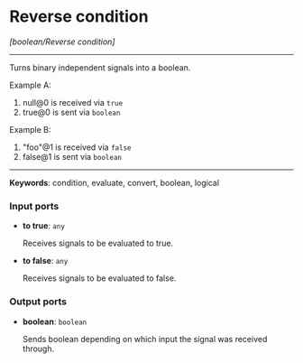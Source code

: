 # Reverse condition

_[boolean/Reverse condition]_

---

Turns binary independent signals into a boolean.  
  
Example A:  
1. null@0 is received via `true`  
2. true@0 is sent via `boolean`  
  
Example B:  
1. "foo"@1 is received via `false`  
2. false@1 is sent via `boolean`  

---

__Keywords__: condition, evaluate, convert, boolean, logical

### Input ports

* __to true__: ` any `


    Receives signals to be evaluated to true.  


* __to false__: ` any `


    Receives signals to be evaluated to false.  

### Output ports

* __boolean__: ` boolean `


    Sends boolean depending on which input the signal was received through.  

